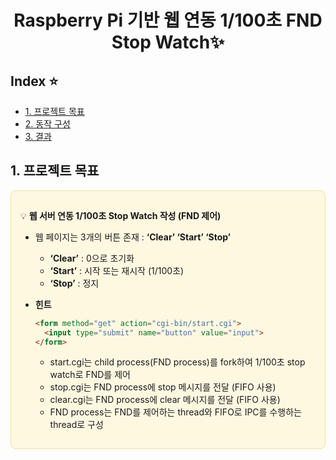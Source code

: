 <p align="center">
  <h1 align="center">Raspberry Pi 기반 웹 연동 1/100초 FND Stop Watch✨</h1>
</p>

## Index ⭐️
- [1. 프로젝트 목표](#1-프로젝트-목표)
- [2. 동작 구성](#2-동작-구성)
- [3. 결과](#3-결과)

## 1. 프로젝트 목표
<div style="background-color:#fff8e1; border-radius:8px; padding:15px; border:1px solid #f0e0a0;">
  
💡 **웹 서버 연동 1/100초 Stop Watch 작성 (FND 제어)**

- 웹 페이지는 3개의 버튼 존재 : **‘Clear’ ‘Start’ ‘Stop’**
  - **‘Clear’** : 0으로 초기화  
  - **‘Start’** : 시작 또는 재시작 (1/100초)  
  - **‘Stop’** : 정지  

- **힌트**
  ```html
  <form method="get" action="cgi-bin/start.cgi">
    <input type="submit" name="button" value="input">
  </form>
  ```
  - start.cgi는 child process(FND process)를 fork하여 1/100초 stop watch로 FND를 제어
  - stop.cgi는 FND process에 stop 메시지를 전달 (FIFO 사용)
  - clear.cgi는 FND process에 clear 메시지를 전달 (FIFO 사용)
  - FND process는 FND를 제어하는 thread와 FIFO로 IPC를 수행하는 thread로 구성
